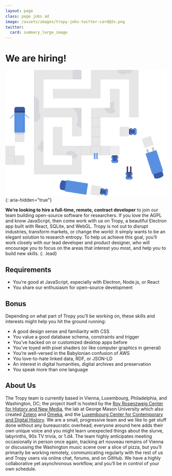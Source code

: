 ```yaml
---
layout: page
class: page jobs ad
image: /assets/images/tropy-jobs-twitter-card@2x.png
twitter:
  card: summary_large_image
---
```


# We are hiring!

![](/assets/images/jobs.svg){: aria-hidden="true"}

<strong>We’re looking to hire a full-time, remote, contract developer</strong>
to join our team building open-source software for researchers. If you love the
AGPL and know JavaScript, then come work with us on Tropy, a beautiful Electron
app built with React, SQLite, and WebGL. Tropy is not out to disrupt industries,
transform markets, or change the world: it simply wants to be an elegant
solution to research entropy. To help us achieve this goal, you’ll work closely
with our lead developer and product designer, who will encourage you to focus on
the areas that interest you most, and help you to build new skills.
{: .lead}

## Requirements
* You’re good at JavaScript, especially with Electron, Node.js, or React
* You share our enthusiasm for open-source development

## Bonus
Depending on what part of Tropy you’ll be working on, these skills and interests
might help you hit the ground running:

* A good design sense and familiarity with CSS
* You value a good database schema, constraints and trigger
* You’ve hacked on or customized desktop apps before
* You’ve toyed with pixel shaders (or like computer graphics in general)
* You’re well-versed in the Babylonian confusion of AWS
* You love-to-hate linked data, RDF, or JSON-LD
* An interest in digital humanities, digital archives and preservation
* You speak more than one language

## About Us
The Tropy team is currently based in Vienna, Luxembourg, Philadelphia, and
Washington, DC; the project itself is hosted by the [Roy Rosenzweig Center for
History and New Media](https://rrchnm.org/), the lab at George Mason University
which also created [Zotero](https://zotero.org) and [Omeka](https://omeka.org),
and the [Luxembourg Center for Contemporary and Digital
History](https://www.c2dh.uni.lu/). We are a small, progressive team and we like
to get stuff done without any bureaucratic overhead; everyone around here adds
their own unique voice and you might learn unexpected things about the slurve,
labyrinths, 90s TV trivia, or 1.d4. The team highly anticipates meeting
occasionally in person once again, tracking art nouveau remains of Vienna or
discussing the Washington music scene over a slice of pizza, but you’ll
primarily be working remotely, communicating regularly with the rest of us and
Tropy users via online chat, forums, and on GitHub. We have a highly
collaborative yet asynchronous workflow, and you’ll be in control of your own
schedule.
